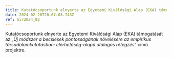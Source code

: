 ```yaml
---
title: Kutatócsoportunk elnyerte az Egyetemi Kiválósági Alap (EKA) támogatását
date: 2024-02-20T20:07:03.743Z
ref: hir2024_02
---
```

Kutatócsoportunk elnyerte az Egyetemi Kiválósági Alap (EKA) támogatását az „*Új módszer a becslések pontosságának növelésére az empirikus társadalomkutatásban: elérhetőség-alapú utólagos rétegzés*” című projektre.